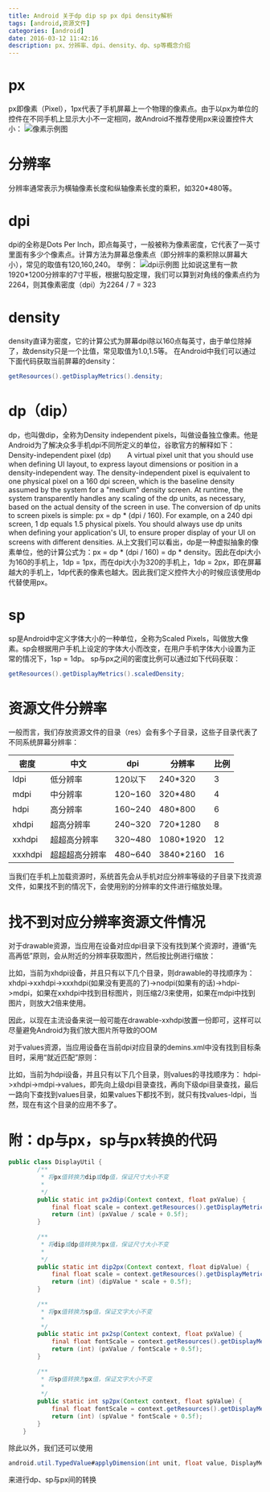 ```yaml
---
title: Android 关于dp dip sp px dpi density解析
tags: [android,资源文件]
categories: [android]
date: 2016-03-12 11:42:16
description: px、分辨率、dpi、density、dp、sp等概念介绍
---
```

# px

px即像素（Pixel），1px代表了手机屏幕上一个物理的像素点。由于以px为单位的控件在不同手机上显示大小不一定相同，故Android不推荐使用px来设置控件大小：
![像素示例图](1.png)

# 分辨率

分辨率通常表示为横轴像素长度和纵轴像素长度的乘积，如320*480等。

# dpi

dpi的全称是Dots Per Inch，即点每英寸，一般被称为像素密度，它代表了一英寸里面有多少个像素点。计算方法为屏幕总像素点（即分辨率的乘积除以屏幕大小），常见的取值有120,160,240。
举例：
![dpi示例图](2.png)
比如说这里有一款1920*1200分辨率的7寸平板，根据勾股定理，我们可以算到对角线的像素点约为2264，则其像素密度（dpi）为2264 / 7 = 323

# density

density直译为密度，它的计算公式为屏幕dpi除以160点每英寸，由于单位除掉了，故density只是一个比值，常见取值为1.0,1.5等。
在Android中我们可以通过下面代码获取当前屏幕的density：
```java
getResources().getDisplayMetrics().density;
```

# dp（dip）

dp，也叫做dip，全称为Density independent pixels，叫做设备独立像素。他是Android为了解决众多手机dpi不同所定义的单位，谷歌官方的解释如下：
Density-independent pixel (dp) 
　　A virtual pixel unit that you should use when defining UI layout, to express layout dimensions or position in a density-independent way. 
The density-independent pixel is equivalent to one physical pixel on a 160 dpi screen, which is the baseline density assumed by the system for a "medium" density screen. At runtime, the system transparently handles any scaling of the dp units, as necessary, based on the actual density of the screen in use. The conversion of dp units to screen pixels is simple: px = dp * (dpi / 160). For example, on a 240 dpi screen, 1 dp equals 1.5 physical pixels. You should always use dp units when defining your application's UI, to ensure proper display of your UI on screens with different densities.
从上文我们可以看出，dp是一种虚拟抽象的像素单位，他的计算公式为：px = dp * (dpi / 160) = dp * density。因此在dpi大小为160的手机上，1dp = 1px，而在dpi大小为320的手机上，1dp = 2px，即在屏幕越大的手机上，1dp代表的像素也越大。因此我们定义控件大小的时候应该使用dp代替使用px。

# sp

sp是Android中定义字体大小的一种单位，全称为Scaled Pixels，叫做放大像素。sp会根据用户手机上设定的字体大小而改变，在用户手机字体大小设置为正常的情况下，1sp = 1dp。
sp与px之间的密度比例可以通过如下代码获取：
```java
getResources().getDisplayMetrics().scaledDensity;
```

# 资源文件分辨率

一般而言，我们存放资源文件的目录（res）会有多个子目录，这些子目录代表了不同系统屏幕分辨率：

| 密度 | 中文 | dpi | 分辨率 | 比例 |
| - | - | - | - | - |
| ldpi | 低分辨率 | 120以下 | 240*320 | 3 |
| mdpi | 中分辨率 | 120~160 | 320*480 | 4 |
| hdpi | 高分辨率 | 160~240 | 480*800 | 6 |
| xhdpi | 超高分辨率 | 240~320 | 720*1280 | 8 |
| xxhdpi | 超超高分辨率 | 320~480 | 1080*1920 | 12 |
| xxxhdpi | 超超超高分辨率 | 480~640 | 3840*2160 | 16 |

当我们在手机上加载资源时，系统首先会从手机对应分辨率等级的子目录下找资源文件，如果找不到的情况下，会使用别的分辨率的文件进行缩放处理。

# 找不到对应分辨率资源文件情况

对于drawable资源，当应用在设备对应dpi目录下没有找到某个资源时，遵循“先高再低”原则，会从附近的分辨率获取图片，然后按比例进行缩放：

比如，当前为xhdpi设备，并且只有以下几个目录，则drawable的寻找顺序为： 
xhdpi->xxhdpi->xxxhdpi(如果没有更高的了)->nodpi(如果有的话)->hdpi->mdpi，如果在xxhdpi中找到目标图片，则压缩2/3来使用，如果在mdpi中找到图片，则放大2倍来使用。

因此，以现在主流设备来说一般可能在drawable-xxhdpi放置一份即可，这样可以尽量避免Android为我们放大图片所导致的OOM

对于values资源，当应用设备在当前dpi对应目录的demins.xml中没有找到目标条目时，采用“就近匹配”原则：

比如，当前为hdpi设备，并且只有以下几个目录，则values的寻找顺序为： 
hdpi->xhdpi->mdpi->values，即先向上级dpi目录查找，再向下级dpi目录查找，最后一路向下查找到values目录，如果values下都找不到，就只有找values-ldpi，当然，现在有这个目录的应用不多了。

# 附：dp与px，sp与px转换的代码

```java
public class DisplayUtil {   
        /** 
         * 将px值转换为dip或dp值，保证尺寸大小不变 
         *  
         */   
        public static int px2dip(Context context, float pxValue) {   
            final float scale = context.getResources().getDisplayMetrics().density;   
            return (int) (pxValue / scale + 0.5f);   
        }   
         
        /** 
         * 将dip或dp值转换为px值，保证尺寸大小不变 
         *  
         */   
        public static int dip2px(Context context, float dipValue) {   
            final float scale = context.getResources().getDisplayMetrics().density;   
            return (int) (dipValue * scale + 0.5f);   
        }   
         
        /** 
         * 将px值转换为sp值，保证文字大小不变 
         *  
         */   
        public static int px2sp(Context context, float pxValue) {   
            final float fontScale = context.getResources().getDisplayMetrics().scaledDensity;   
            return (int) (pxValue / fontScale + 0.5f);   
        }   
         
        /** 
         * 将sp值转换为px值，保证文字大小不变 
         *  
         */   
        public static int sp2px(Context context, float spValue) {   
            final float fontScale = context.getResources().getDisplayMetrics().scaledDensity;   
            return (int) (spValue * fontScale + 0.5f);   
        }   
    }  
```

除此以外，我们还可以使用 
```java
android.util.TypedValue#applyDimension(int unit, float value, DisplayMetrics metrics)
```
来进行dp、sp与px间的转换